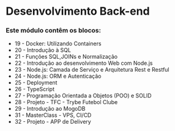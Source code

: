 # Desenvolvimento Back-end

### Este módulo contêm os blocos:

* 19 - Docker: Utilizando Containers
* 20 - Introdução à SQL
* 21 - Funções SQL,JOINs e Normalização
* 22 - Introdução ao desenvolvimento Web com Node.js
* 23 - Node.js: Camada de Serviço e Arquitetura Rest e Restful
* 24 - Node.js: ORM e Autenticação
* 25 - Deployment
* 26 - TypeScript
* 27 - Programação Orientada a Objetos (POO) e SOLID
* 28 - Projeto - TFC - Trybe Futebol Clube
* 29 - Introdução ao MogoDB
* 31 - MasterClass - VPS, CI/CD
* 32 - Projeto - APP de Delivery